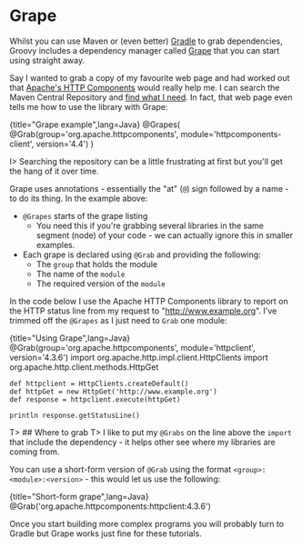 # Grape
Whilst you can use Maven or (even better) [Gradle](http://gradle.org) to grab dependencies, Groovy includes a dependency manager called [Grape](http://groovy-lang.org/grape.html) that you can start using straight away.

Say I wanted to grab a copy of my favourite web page and had worked out that [Apache's HTTP Components](https://hc.apache.org/index.html) would really help me. I can search the Maven Central Repository and [find what I need](http://search.maven.org/#artifactdetails%7Corg.apache.httpcomponents%7Chttpclient%7C4.3.6%7Cjar). In fact, that web page even tells me how to use the library with Grape:

{title="Grape example",lang=Java}
	@Grapes(
	@Grab(group='org.apache.httpcomponents', module='httpcomponents-client', version='4.4')
	)

I> Searching the repository can be a little frustrating at first but you'll get the hang of it over time.

Grape uses annotations - essentially the "at" (`@`) sign followed by a name - to do its thing. In the example above:

- `@Grapes` starts of the grape listing
	- You need this if you're grabbing several libraries in the same segment (node) of your code - we can actually ignore this in smaller examples.
- Each grape is declared using `@Grab` and providing the following:
	- The `group` that holds the module
	- The name of the `module`
	- The required version of the `module`

In the code below I use the Apache HTTP Components library to report on the HTTP status line from my request to "http://www.example.org". I've trimmed off the `@Grapes` as I just need to `Grab` one module:

{title="Using Grape",lang=Java}
	@Grab(group='org.apache.httpcomponents', module='httpclient', version='4.3.6')
	import org.apache.http.impl.client.HttpClients
	import org.apache.http.client.methods.HttpGet

	def httpclient = HttpClients.createDefault()
	def httpGet = new HttpGet('http://www.example.org')
	def response = httpclient.execute(httpGet)

	println response.getStatusLine()


T> ## Where to grab
T> I like to put my `@Grabs` on the line above the `import` that include the dependency - it helps other see where my libraries are coming from.

You can use a short-form version of `@Grab` using the format `<group>:<module>:<version>` - this would let us use the following:

{title="Short-form grape",lang=Java}
	@Grab('org.apache.httpcomponents:httpclient:4.3.6')

Once you start building more complex programs you will probably turn to Gradle but Grape works just fine for these tutorials.
